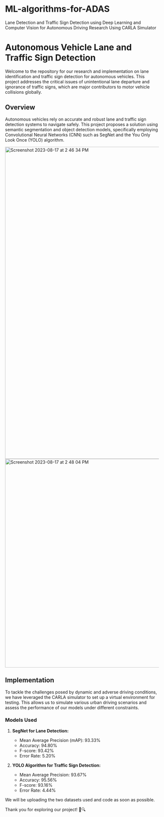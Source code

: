 # ML-algorithms-for-ADAS
Lane Detection and Traffic Sign Detection using Deep Learning and Computer Vision for Autonomous Driving Research Using CARLA Simulator

# Autonomous Vehicle Lane and Traffic Sign Detection

Welcome to the repository for our research and implementation on lane identification and traffic sign detection for autonomous vehicles. This project addresses the critical issues of unintentional lane departure and ignorance of traffic signs, which are major contributors to motor vehicle collisions globally.

## Overview

Autonomous vehicles rely on accurate and robust lane and traffic sign detection systems to navigate safely. This project proposes a solution using semantic segmentation and object detection models, specifically employing Convolutional Neural Networks (CNN) such as SegNet and the You Only Look Once (YOLO) algorithm.

<img width="1023" alt="Screenshot 2023-08-17 at 2 46 34 PM" src="https://github.com/hithaishisurendra/ML-algorithms-for-ADAS/assets/114680442/9b2628ec-0b3d-46f6-bb60-d62114270499">
<img width="684" alt="Screenshot 2023-08-17 at 2 48 04 PM" src="https://github.com/hithaishisurendra/ML-algorithms-for-ADAS/assets/114680442/eace61eb-311b-40c2-9305-72e37b0c700f">


## Implementation

To tackle the challenges posed by dynamic and adverse driving conditions, we have leveraged the CARLA simulator to set up a virtual environment for testing. This allows us to simulate various urban driving scenarios and assess the performance of our models under different constraints.

### Models Used

1. **SegNet for Lane Detection:**
   - Mean Average Precision (mAP): 93.33%
   - Accuracy: 94.80%
   - F-score: 93.42%
   - Error Rate: 5.20%

2. **YOLO Algorithm for Traffic Sign Detection:**
   - Mean Average Precision: 93.67%
   - Accuracy: 95.56%
   - F-score: 93.16%
   - Error Rate: 4.44%

We will be uploading the two datasets used and code as soon as possible.

Thank you for exploring our project! 🚗🔍
